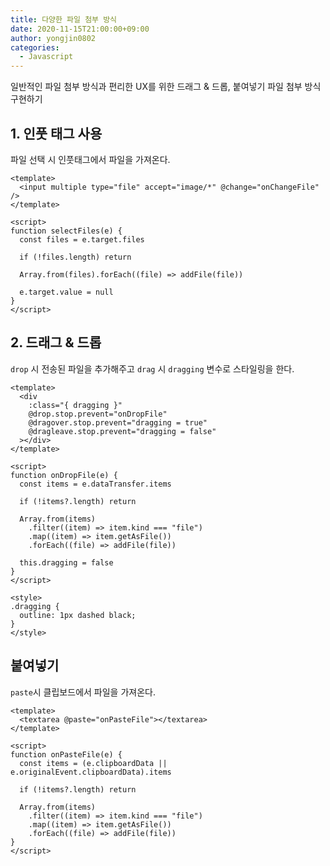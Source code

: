 ```yaml
---
title: 다양한 파일 첨부 방식
date: 2020-11-15T21:00:00+09:00
author: yongjin0802
categories:
  - Javascript
---
```


일반적인 파일 첨부 방식과 편리한 UX를 위한 드래그 & 드롭, 붙여넣기 파일 첨부 방식 구현하기

## 1. 인풋 태그 사용

파일 선택 시 인풋태그에서 파일을 가져온다.

```vue
<template>
  <input multiple type="file" accept="image/*" @change="onChangeFile" />
</template>

<script>
function selectFiles(e) {
  const files = e.target.files

  if (!files.length) return

  Array.from(files).forEach((file) => addFile(file))

  e.target.value = null
}
</script>
```

## 2. 드래그 & 드롭

`drop` 시 전송된 파일을 추가해주고 `drag` 시 `dragging` 변수로 스타일링을 한다.

```vue
<template>
  <div
    :class="{ dragging }"
    @drop.stop.prevent="onDropFile"
    @dragover.stop.prevent="dragging = true"
    @dragleave.stop.prevent="dragging = false"
  ></div>
</template>

<script>
function onDropFile(e) {
  const items = e.dataTransfer.items

  if (!items?.length) return

  Array.from(items)
    .filter((item) => item.kind === "file")
    .map((item) => item.getAsFile())
    .forEach((file) => addFile(file))

  this.dragging = false
}
</script>

<style>
.dragging {
  outline: 1px dashed black;
}
</style>
```

## 붙여넣기

`paste`시 클립보드에서 파일을 가져온다.

```vue
<template>
  <textarea @paste="onPasteFile"></textarea>
</template>

<script>
function onPasteFile(e) {
  const items = (e.clipboardData || e.originalEvent.clipboardData).items

  if (!items?.length) return

  Array.from(items)
    .filter((item) => item.kind === "file")
    .map((item) => item.getAsFile())
    .forEach((file) => addFile(file))
}
</script>
```
